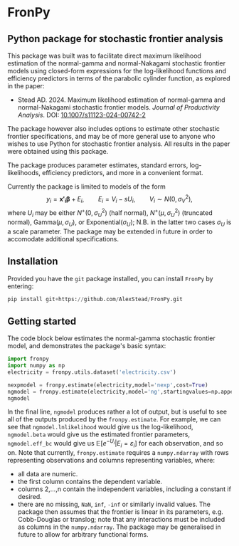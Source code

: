 # FronPy
## Python package for stochastic frontier analysis
This package was built was to facilitate direct maximum likelihood estimation of the normal-gamma and normal-Nakagami stochastic frontier models using closed-form expressions for the log-likelihood functions and efficiency predictors in terms of the parabolic cylinder function, as explored in the paper:

- Stead AD. 2024. Maximum likelihood estimation of normal-gamma and normal-Nakagami stochastic frontier models. _Journal of Productivity Analysis_. DOI: [10.1007/s11123-024-00742-2](https://doi.org/10.1007/s11123-024-00742-2)

The package however also includes options to estimate other stochastic frontier specifications, and may be of more general use to anyone who wishes to use Python for stochastic frontier analysis. All results in the paper were obtained using this package.

The package produces parameter estimates, standard errors, log-likelihoods, efficiency predictors, and more in a convenient format.

 Currently the package is limited to models of the form
$$y_i=\boldsymbol{x'_i\beta}+E_i, \qquad
    E_i=V_i-sU_i, \qquad V_i\sim N\left(0,\sigma_V^2\right),$$
where $U_i$ may be either $N^+\left(0,\sigma_U^2\right)$ (half normal), $N^+\left(\mu,\sigma_U^2\right)$ (truncated normal), $\mathrm{Gamma}\left(\mu,\sigma_U\right)$, or $\mathrm{Exponential}\left(\sigma_U\right)$; N.B. in the latter two cases $\sigma_U$ is a scale parameter. The package may be extended in future in order to accomodate additional specifications.

## Installation
Provided you have the `git` package installed, you can install `FronPy` by entering: 
```python
pip install git+https://github.com/AlexStead/FronPy.git
```

## Getting started
The code block below estimates the normal-gamma stochastic frontier model, and demonstrates the package's basic syntax:
```python
import fronpy
import numpy as np
electricity = fronpy.utils.dataset('electricity.csv')

nexpmodel = fronpy.estimate(electricity,model='nexp',cost=True)
ngmodel = fronpy.estimate(electricity,model='ng',startingvalues=np.append(nexpmodel.theta,0),cost=True)
ngmodel
```
In the final line, `ngmodel` produces rather a lot of output, but is useful to see all of the outputs produced by the `fronpy.estimate`. For example, we can see that `ngmodel.lnlikelihood` would give us the log-likelihood, `ngmodel.beta` would give us the estimated frontier parameters, `ngmodel.eff_bc` would give us $\mathbb{E}[e^{-U_i}|E_i=\varepsilon_i]$ for each observation, and so on. Note that currently, `fronpy.estimate` requires a `numpy.ndarray` with rows representing observations and columns representing variables, where:
- all data are numeric.
- the first column contains the dependent variable.
- columns 2,...,n contain the independent variables, including a constant if desired.
- there are no missing, `NaN`, `inf`, `-inf` or similarly invalid values.
The package then assumes that the frontier is linear in its parameters, e.g. Cobb-Douglas or translog; note that any interactions must be included as columns in the `numpy.ndarray`. The package may be generalised in future to allow for arbitrary functional forms.
